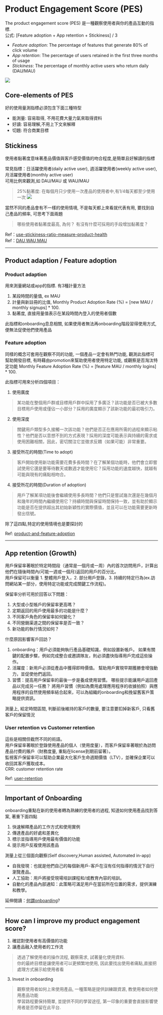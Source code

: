 # Product Engagement Score (PES)

The product engagement score (PES) 是一種觀察使用者與你的產品互動的指標.  
公式: [Feature adoption + App retention + Stickiness] / 3

- *Feature adoption*: The percentage of features that generate 80% of click volume
- *App retention*: The percentage of users retained in the first three months of usage
- *Stickiness*: The percentage of monthly active users who return daily (DAU/MAU)

![](https://www.pendo.io/wp-content/uploads/2020/10/Product_engagement_score_PES_example.jpg)

## Core-elements of PES
好的使用量測指標必須包含下面三種特型
- 能測量: 容易取得, 不用花費大量力氣來取得資料
- 好讀: 容易理解,不用上下文來解釋
- 切題: 符合商業目標

## Stickiness
使用者黏著度意味著產品價值與客戶感受價值的吻合程度,是簡單且好解讀的指標  

常見指標：日活躍使用者(daily active user), 週活躍使用者(weekly active user), 月活躍使用者(monthly active user)  
可用比例來觀測,如 DAU/MAU 或 WAU/MAU  
> 25%黏著度: 在每個月只少使用一次產品的使用者中,有1/4每天都至少使用一次
![](https://www.pendo.io/wp-content/uploads/2019/07/Pendo_eBook_10KPIs_Image_DAUMAU.png)  

當然不同的產品會有不一樣的使用情境, 不是每天都上來看就代表有用, 要找到自己產品的頻率, 可思考下面兩題  
> 哪些使用者黏著度最高, 為何？
> 有沒有什麼可採用的手段增加黏著度？ 
  
Ref：[use-stickiness-ratio-measure-product-health](https://www.pendo.io/pendo-blog/use-stickiness-ratio-measure-product-health/)  
Ref：[DAU,WAU,MAU](https://www.pendo.io/glossary/daily-active-users-dau/)

----

## Product adaption / Feature adoption
### Product adaption
用來測量網站或app的指標. 有3種計量方法  
1. 某段時間的量值, ex MAU
2. 計量與新註冊的比值, Monthly Product Adoption Rate (%) = [new MAU / monthly signups] * 100.
3. 黏著度, 直接用量值表示在某段時間內登入的使用者個數  

此指標和onboarding息息相關, 如果使用者無法再onboarding階段習得使用方式, 便無法促使他們使用產品  

### Feature adoption
同樣的概念可套用在觀察不同的功能, 一個產品一定會有熱門功能, 觀測此指標可幫助開發目標, 有時藉由promotion來幫助使用者使用特定功能, 或觀察是否淘汰特定功能
Monthly Feature Adoption Rate (%) = [feature MAU / monthly logins] * 100.  

此指標可用來分析四個項目：
1. 使用廣度
> 某功能在整個用戶群或目標用戶群中採用了多廣泛？該功能是否已被大多數目標用戶使用或僅佔一小部分？採用的廣度顯示了該新功能的最初吸引力。
2. 使用深度
> 關鍵用戶類型多久接觸一次該功能？他們是否正在應用所需的過程來顯示粘性？他們是否以意想不到的方式表現？採用的深度可能表示與持續的需求或使用困難相關，因此，密切關注它並徵求反饋（如果可能）非常重要。
3. 接受所花的時間(Time to adopt)
> 客戶開始使用新功能需要花費多長時間？在了解某個功能時，他們會立即嘗試使用它還是要等待數天或數週才能使用它？採用功能的速度越快，就越有可能與現有的痛點相吻合。
4. 接受所花的時間(Duration of adoption)
> 用戶了解某項功能後會繼續使用多長時間？他們只是嘗試幾次還是在幾個月和幾年的時間內繼續使用它？持續時間與保留時間保持一致，並有助於顯示功能是否在提供超出其初始新穎性的實際價值，並且可以在功能需要更新時發出信號。

除了這四點,特定的使用情境也是要探討的  

Ref: [product-and-feature-adoption](https://www.pendo.io/glossary/product-and-feature-adoption/)


--- 

## App retention (Growth)
用戶保留率著眼於特定時間段（通常是一個月或一周）內的首次訪問用戶，計算出他們在隨後時間內(可能一週或一個月)返回的用戶的百分比。  
用戶保留可以衡量 1. 整體用戶登入，2. 部分用戶登錄，3. 持續的特定行為(ex.訪問網站某一部分，使用特定功能或完成關鍵工作流程)。  
  
保留率分析可用於回答以下問題：
1. 大型或小型帳戶的保留率更高嗎？
2. 定期返回的用戶使用最多的功能是什麼？
3. 不同客戶角色的保留率如何變化？
4. 不同營銷渠道之間的保留率是否一致？
5. 新功能的執行情況如何？

什麼原因影響客戶回訪？  
1. onboarding：用戶必須能夠執行產品基礎知識，例如設置新帳戶。 如果有關鍵的配置步驟，例如完成整合或邀請隊友，則必須盡快指導用戶完成這些操作。  
2. 活躍度：新用戶必須從產品中獲得即時價值。 幫助用戶實現早期獲勝會增強動力，並促使他們返回。  
3. 習慣：提高用戶保留率的最後一步是養成使用習慣。 哪些提示能讓用戶返回產品以完成另一任務？ 將用戶習慣（例如為費用處理應用程序的收據拍照）與應用程序的自然使用頻率結合起來，可以為組織的onboarding和挽留舊客戶策略提供資訊。

測量上, 給定時間區間, 判斷前後維持的客戶的數量, 要注意要扣掉新客戶, 只看舊客戶的保留情況


### User retention vs Customer retention

這些是相關但截然不同的術語。  
用戶保留率著眼於登錄使用產品的個人（使用度量），而客戶保留率著眼於為訪問產品付費的賬戶（財務度量, 重點在license到期前留著）。   
監視客戶保留率可以幫助企業最大化客戶生命週期價值（LTV），並確保企業可以收回其客戶獲取成本。  
CRR: customer retention rate  

Ref: [user-retention](https://www.pendo.io/glossary/user-retention/)

---

## Important of Onboarding
onboarding重點在新的使用者轉為熟練的使用者的過程, 知道如何使用產品找到答案, 著重下面四點  
1. 快速解釋產品的工作方式和使用實例  
2. 傳達產品的好處和差異化  
3. 標示並指導用戶使用最有價值的功能  
4. 提示用戶反複使用該產品  

測量上從三個面向觀察(Self discovery,Human assisted, Automated in-app)  
- 自我發現：也就是他們自己的每個新用戶-客戶在沒有任何指導的情況下自行瀏覽產品。  
- 人工協助：用戶將接受現場培訓課程和/或教育內容的培訓。  
- 自動化的產品內部通知：此策略可滿足用戶在當前所在位置的需求，提供演練和教學。  

延伸閱讀：[何謂onboarding](https://www.pendo.io/pendo-blog/what-is-onboarding/)?  

------------

## How can I improve my product engagement score?
1. 確認對使用者有高價值的功能
2. 讓產品融入使用者的工作流
> 透過了解使用者的操作流程, 觀察需求, 試著量化使用資料.  
> 你的最終目標是讓使用者可以更頻繁地使用, 因此要找出使用者痛點,直接把處理方式展示給使用者看
3. Invest in onboarding
> 觀察使用者如何上來使用產品, 一種策略是提供訓練跟資源, 教使用者如何使用產品功能  
> 學習路程要保持簡單, 並提供不同的學習途徑, 第一印象的重要會直接影響使用者是否停留在此平台.  
